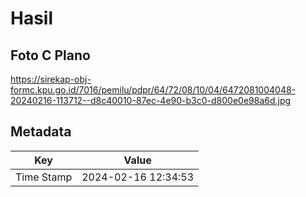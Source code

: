 # Hasil

## Foto C Plano

https://sirekap-obj-formc.kpu.go.id/7016/pemilu/pdpr/64/72/08/10/04/6472081004048-20240216-113712--d8c40010-87ec-4e90-b3c0-d800e0e98a6d.jpg


## Metadata

| Key        | Value               |
| ---------- | ------------------- |
| Time Stamp | 2024-02-16 12:34:53 |



